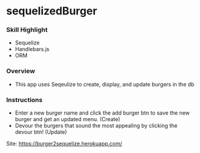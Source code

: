 # sequelizedBurger

### Skill Highlight

- Sequelize
- Handlebars.js
- ORM

### Overview

- This app uses Seqeulize to create, display, and update burgers in the db

### Instructions

- Enter a new burger name and click the add burger btn to save the new burger and get an updated menu. (Create)
- Devour the burgers that sound the most appealing by clicking the devour btn! (Update)

Site: https://burger2sequelize.herokuapp.com/
